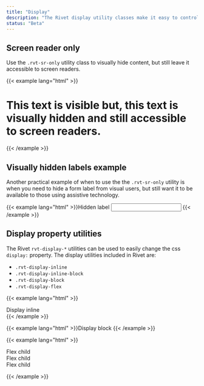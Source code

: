 ```yaml
---
title: "Display"
description: "The Rivet display utility classes make it easy to control how elements display on screen and how they are presented to assistive technologies like screen readers."
status: "Beta"
---
```


## Screen reader only
Use the `.rvt-sr-only` utility class to visually hide content, but still leave it accessible to screen readers.

{{< example lang="html" >}}<h1 class="rvt-ts-32">This text is visible <span class="rvt-sr-only">but, this text is visually hidden and still accessible to screen readers.</span></h1>
{{< /example >}}

## Visually hidden labels example
Another practical example of when to use the the `.rvt-sr-only` utility is when you need to hide a form label from visual users, but still want it to be available to those using assistive technology.

{{< example lang="html" >}}<label for="hidden-label" class="rvt-sr-only">Hidden label</label>
<input type="text" id="hidden-label">
{{< /example >}}

## Display property utilities
The Rivet `rvt-display-*` utilities can be used to easily change the css `display:` property. The display utilities included in Rivet are:

- `.rvt-display-inline`
- `.rvt-display-inline-block`
- `.rvt-display-block`
- `.rvt-display-flex`

{{< example lang="html" >}}<div class="rvt-display-inline bg-midnight">Display inline</div>
{{< /example >}}

{{< example lang="html" >}}<span class="rvt-display-block bg-green">Display block</span>
{{< /example >}}

{{< example lang="html" >}}<div class="rvt-display-flex">
    <div class="bg-orange rvt-m-right-sm">Flex child</div>
    <div class="bg-orange rvt-m-right-sm">Flex child</div>
    <div class="bg-orange rvt-m-right-sm">Flex child</div>
</div>
{{< /example >}}
